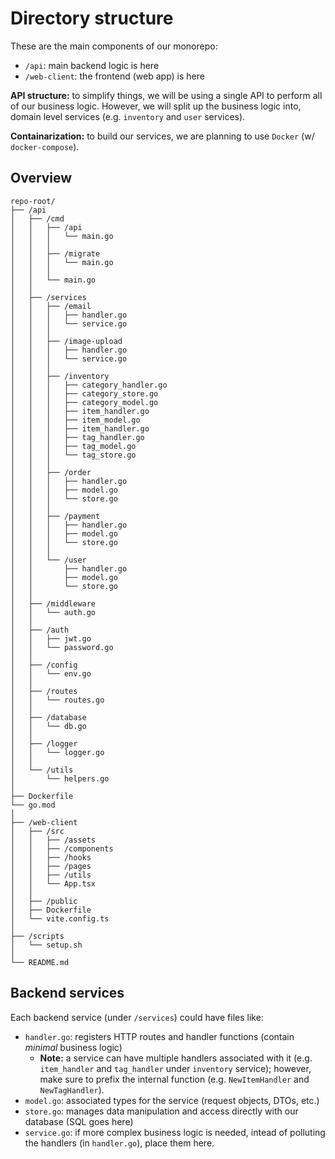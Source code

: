 # Directory structure

These are the main components of our monorepo:

- `/api`: main backend logic is here
- `/web-client`: the frontend (web app) is here

**API structure:** to simplify things, we will be using a single API to perform all of our business logic. However, we will split up the business logic into, domain level services (e.g. `inventory` and `user` services).

**Containarization:** to build our services, we are planning to use `Docker` (w/ `docker-compose`).

## Overview

```plaintext
repo-root/
├── /api
│   ├── /cmd
│   │   ├── /api
│   │   │   └── main.go
│   │   │
│   │   ├── /migrate
│   │   │   └── main.go
│   │   │
│   │   └── main.go
│   │
│   ├── /services
│   │   ├── /email
│   │   │   ├── handler.go
│   │   │   └── service.go
│   │   │
│   │   ├── /image-upload
│   │   │   ├── handler.go
│   │   │   └── service.go
│   │   │
│   │   ├── /inventory
│   │   │   ├── category_handler.go
│   │   │   ├── category_store.go
│   │   │   ├── category_model.go
│   │   │   ├── item_handler.go
│   │   │   ├── item_model.go
│   │   │   ├── item_handler.go
│   │   │   ├── tag_handler.go
│   │   │   ├── tag_model.go
│   │   │   └── tag_store.go
│   │   │
│   │   ├── /order
│   │   │   ├── handler.go
│   │   │   ├── model.go
│   │   │   └── store.go
│   │   │
│   │   ├── /payment
│   │   │   ├── handler.go
│   │   │   ├── model.go
│   │   │   └── store.go
│   │   │
│   │   └── /user
│   │       ├── handler.go
│   │       ├── model.go
│   │       └── store.go
│   │
│   ├── /middleware
│   │   └── auth.go
│   │
│   ├── /auth
│   │   ├── jwt.go
│   │   └── password.go
│   │
│   ├── /config
│   │   └── env.go
│   │
│   ├── /routes
│   │   └── routes.go
│   │
│   ├── /database
│   │   └── db.go
│   │
│   ├── /logger
│   │   └── logger.go
│   │
│   └── /utils
│       └── helpers.go
│
├── Dockerfile
└── go.mod
│
├── /web-client
│   ├── /src
│   │   ├── /assets
│   │   ├── /components
│   │   ├── /hooks
│   │   ├── /pages
│   │   ├── /utils
│   │   └── App.tsx
│   │
│   ├── /public
│   ├── Dockerfile
│   └── vite.config.ts
│
├── /scripts
│   └── setup.sh
│
└── README.md
```

## Backend services

Each backend service (under `/services`) could have files like:

- `handler.go`: registers HTTP routes and handler functions (contain _minimal_ business logic)
  - **Note:** a service can have multiple handlers associated with it (e.g. `item_handler` and `tag_handler` under `inventory` service); however, make sure to prefix the internal function (e.g. `NewItemHandler` and `NewTagHandler`).
- `model.go`: associated types for the service (request objects, DTOs, etc.)
- `store.go`: manages data manipulation and access directly with our database (SQL goes here)
- `service.go`: if more complex business logic is needed, intead of polluting the handlers (in `handler.go`), place them here.
